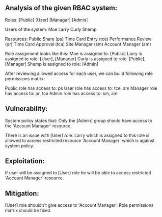 
## Analysis of the given RBAC system:

Roles:
[Public]
[User]
[Manager]
[Admin]

Users of the system:
Moe
Larry
Curly
Shemp

Resources:
Public Share (ps)
Time Card Entry (tce)
Performance Review (pr)
Time Card Approval (tca)
Site Manager (sm)
Account Manager (am)

Role assignment looks like this:
Moe is assigned to: [Public]
Larry is assigned to role: [User], [Manager]
Curly is assigned to role: [Public], [Manager]
Shemp is assigned to role: [Admin]

After reviewing allowed access for each user, we can build following role permissions matrix:

Public role has access to: ps
User role has access to: tce, am
Manager role has access to: pr, tca
Admin role has access to: sm, am

## Vulnerability:

System policy states that:
Only the [Admin] group should have access to the 'Account Manager' resource.

There is an issue with [User] role. Larry which is assigned to this role is allowed to access restricted resource 'Account Manager' which is against system policy.

## Exploitation:
If user will be assigned to [User] role he will be able to access restricted 'Account Manager' resource.

## Mitigation:
[User] role shouldn't give access to 'Account Manager'. Role permissions matrix should be fixed. 
